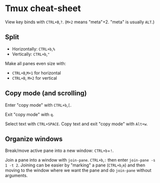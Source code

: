# Tmux cheat-sheet

View key binds with `CTRL+B`,`?`. (`M+2` means "meta"+2. "meta" is usually `ALT`.)

## Split

- Horizontally: `CTRL+b`,`%`
- Vertically: `CTRL+b`,`"`

Make all panes even size with:

- `CTRL+B`,`M+1` for horizontal
- `CTRL+B`, `M+2` for vertical

## Copy mode (and scrolling)

Enter "copy mode" with `CTRL+b`,`[`.

Exit "copy mode" with `q`.

Select text with `CTRL+SPACE`. Copy text and exit "copy mode" with `Alt+w`.

## Organize windows

Break/move active pane into a new window: `CTRL+b`+`!`.

Join a pane into a window with `join-pane`. `CTRL+b`,`:` then enter `join-pane -s 1 -t 2`.
Joining can be easier by "marking" a pane (`CTRL+b`,`m`) and then moving to the window
where we want the pane and do `join-pane` without arguments.
